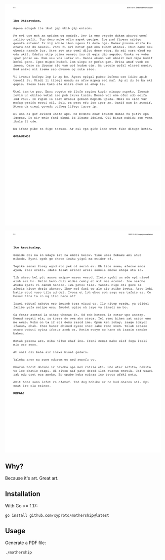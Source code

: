 [![sample letter](img/example.png)](pdfs/example.pdf)

[![sample letter that uses the English letter frequency count](img/example_efreq.png)](pdfs/example_efreq.pdf)

## Why?

Because it's art. Great art.

## Installation

With Go >= 1.17:

    go install github.com/xyproto/mothership@latest

## Usage

Generate a PDF file:

    ./mothership
